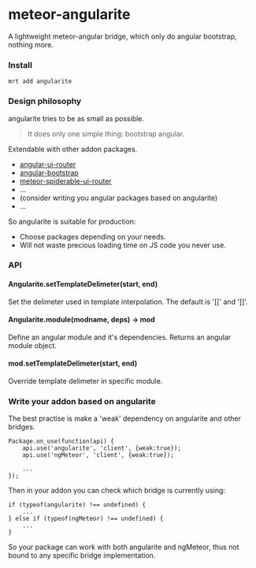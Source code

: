meteor-angularite
========================

A lightweight meteor-angular bridge, which only do angular bootstrap, nothing more.

### Install
```
mrt add angularite
```


### Design philosophy

angularite tries to be as small as possible.
> It does only one simple thing: bootstrap angular.

Extendable with other addon packages.
* [angular-ui-router](https://github.com/ccll/meteor-angular-ui-router)
* [angular-bootstrap](https://github.com/ccll/meteor-angular-bootstrap)
* [meteor-spiderable-ui-router](https://github.com/ccll/meteor-spiderable-ui-router)
* ...
* (consider writing you angular packages based on angularite)
* ...

So angularite is suitable for production:
* Choose packages depending on your needs.
* Will not waste precious loading time on JS code you never use.


### API
#### Angularite.setTemplateDelimeter(start, end)
Set the delimeter used in template interpolation. The default is '[[' and ']]'.

#### Angularite.module(modname, deps) -> mod
Define an angular module and it's dependencies. Returns an angular module object.

#### mod.setTemplateDelimeter(start, end)
Override template delimeter in specific module.


### Write your addon based on angularite

The best practise is make a 'weak' dependency on angularite and other bridges.
```
Package.on_use(function(api) {
    api.use('angularite', 'client', {weak:true});
    api.use('ngMeteor', 'client', {weak:true});

    ...
});
```

Then in your addon you can check which bridge is currently using:
```
if (typeof(angularite) !== undefined) {
    ...
} else if (typeof(ngMeteor) !== undefined) {
    ...
}
```

So your package can work with both angularite and ngMeteor, thus not bound to any specific bridge implementation.

